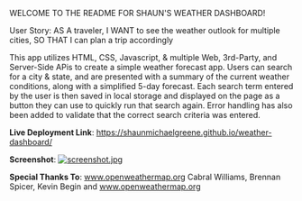 WELCOME TO THE README FOR SHAUN'S WEATHER DASHBOARD!

User Story: AS A traveler, I WANT to see the weather outlook for multiple cities, SO THAT I can plan a trip accordingly

This app utilizes HTML, CSS, Javascript, & multiple Web, 3rd-Party, and Server-Side APis to create a simple weather forecast app. Users can search for a city & state, and are presented with a summary of the current weather conditions, along with a simplified 5-day forecast. Each search term entered by the user is then saved in local storage and displayed on the page as a button they can use to quickly run that search again. Error handling has also been added to validate that the correct search criteria was entered.

**Live Deployment Link**: https://shaunmichaelgreene.github.io/weather-dashboard/

**Screenshot**: [![screenshot.jpg](https://i.postimg.cc/4dZpt3r1/screenshot.jpg)](https://postimg.cc/DWjW37fW)


**Special Thanks To**: www.openweathermap.org Cabral Williams, Brennan Spicer, Kevin Begin and www.openweathermap.org 